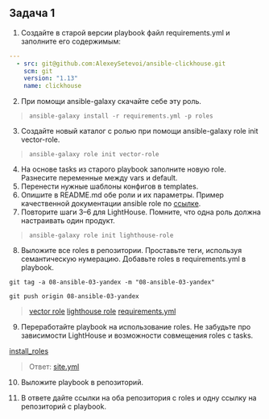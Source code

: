 ## Задача 1

1. Создайте в старой версии playbook файл requirements.yml и заполните его содержимым:

```yml
---
  - src: git@github.com:AlexeySetevoi/ansible-clickhouse.git
    scm: git
    version: "1.13"
    name: clickhouse 
```
2. При помощи ansible-galaxy скачайте себе эту роль.

>`ansible-galaxy install -r requirements.yml -p roles`

3. Создайте новый каталог с ролью при помощи ansible-galaxy role init vector-role.

>`ansible-galaxy role init vector-role`

4. На основе tasks из старого playbook заполните новую role. Разнесите переменные между vars и default.
5. Перенести нужные шаблоны конфигов в templates.
6. Опишите в README.md обе роли и их параметры. Пример качественной документации ansible role по [ссылке](https://github.com/cloudalchemy/ansible-prometheus).
7. Повторите шаги 3–6 для LightHouse. Помните, что одна роль должна настраивать один продукт.

>`ansible-galaxy role init lighthouse-role`

8. Выложите все roles в репозитории. Проставьте теги, используя семантическую нумерацию. Добавьте roles в requirements.yml в playbook.

`git tag -a 08-ansible-03-yandex -m "08-ansible-03-yandex"`

`git push origin 08-ansible-03-yandex`

>[vector role](https://github.com/ua4wne/vector-role)
>[lighthouse role](https://github.com/ua4wne/lighthouse-role)
>[requirements.yml](./requirements.yml)

9. Переработайте playbook на использование roles. Не забудьте про зависимости LightHouse и возможности совмещения roles с tasks.

[install_roles](./task3/roles.png)

>Ответ: [site.yml](./site.yml)

10. Выложите playbook в репозиторий.

11. В ответе дайте ссылки на оба репозитория с roles и одну ссылку на репозиторий с playbook.
